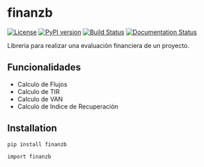# finanzb

[![License](https://img.shields.io/badge/license-MIT-blue.svg)](LICENSE)
[![PyPI version](https://badge.fury.io/py/finanzb.svg)](https://badge.fury.io/py/finanzb)
[![Build Status](https://travis-ci.org/msalaztor/finanzb.svg?branch=master)](https://travis-ci.org/msalaztor/finanzb)
[![Documentation Status](https://readthedocs.org/projects/finanzb/badge/?version=latest)](https://finanzb.readthedocs.io/en/latest/?badge=latest)

Libreria para realizar una evaluación financiera de un proyecto. 

## Funcionalidades

- Calculo de Flujos
- Calculo de TIR
- Calculo de VAN
- Calculo de Indice de Recuperación

## Installation

```bash
pip install finanzb

import finanzb

